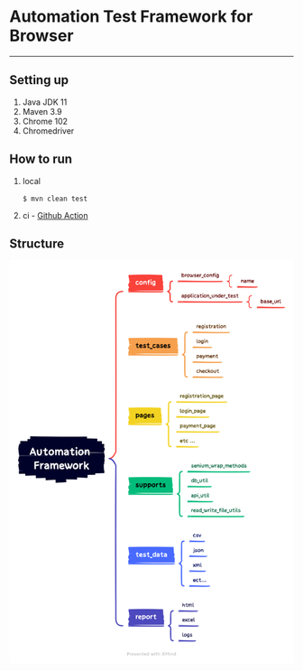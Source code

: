 # Automation Test Framework for Browser
----

## Setting up


1. Java JDK 11
2. Maven 3.9
3. Chrome 102
4. Chromedriver

## How to run

1. local

    ```
    $ mvn clean test
    ```
2. ci - [Github Action](https://github.com/cuhavp/ak36/actions)

## Structure

![](docs/AutomationFramework.png)